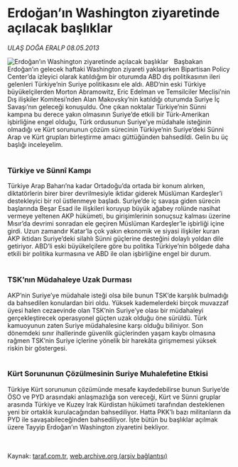# Erdoğan’ın Washington ziyaretinde açılacak başlıklar

*ULAŞ DOĞA ERALP 08.05.2013*

<div class="yazi"><img align="left" alt="Erdoğan’ın Washington ziyaretinde açılacak başlıklar" border="0" src="http://www.taraf.com.tr/fotoraflar/makaleler/erdogan-in-washington-ziyaretinde-acilacak_4540_orijinal.jpg" style="border-right-width:10px; border-color:#FFFFFF"/>Başbakan Erdoğan’ın gelecek haftaki Washington ziyareti yaklaşırken Bipartisan Policy Center’da izleyici olarak katıldığım bir oturumda ABD dış politikasının ileri gelenleri Türkiye’nin Suriye politikasını ele aldı. ABD’nin eski Türkiye büyükelçilerden Morton Abramowitz, Eric Edelman ve Temsilciler Meclisi’nin Dış ilişkiler Komitesi’nden Alan Makovsky’nin katıldığı oturumda Suriye İç Savaşı’nın geleceği konuşuldu. Öne çıkan noktalar Türkiye’nin Sünni kampına bu derece yakın olmasının Suriye’de etkili bir Türk-Amerikan işbirliğine engel olduğu, Türk ordusunun Suriye’ye müdahale isteğinin olmadığı ve Kürt sorununun çözüm sürecinin Türkiye’nin Suriye’deki Sünni Arap ve Kürt grupları birleştirme amacı güttüğünden bahsedildi. Gelin bu üç başlığı inceleyelim.<br/><br/><h3>Türkiye ve Sünnî Kampı</h3>Türkiye Arap Baharı’na kadar Ortadoğu’da ortada bir konum alırken, diktatörlerin birer birer devrilmesiyle iktidar giderek Müslüman Kardeşler’i destekleyici bir rol üstlenmeye başladı. Suriye’de iç savaşa giden sürecin başlarında Beşar Esad ile ilişkileri koruyup büyük ağabey rolünde nasihat vermeye yeltenen AKP hükümeti, bu girişimlerinin sonuçsuz kalması üzerine Mısır’da devrimi sonradan ele geçiren Müslüman Kardeşler’le işbirliği içine girdi. Uzun zamandır Katar’la çok yakın ekonomik ve siyasi ilişkiler kuran AKP iktidarı Suriye’deki silahlı Sünni güçlerine desteğini dolaylı yoldan dile getiriyor. ABD’li eski büyükelçilere göre bu politika Türkiye’nin bölgede daha etkili bir politika kurmasına ve ABD ile olan işbirliğine engel bir durum.<br/><br/><h3>TSK’nın Müdahaleye Uzak Durması</h3>AKP’nin Suriye’ye müdahale isteği olsa bile bunun TSK’de karşılık bulmadığı da bahsedilen konulardan biri oldu. Yüksek kademelerdeki birçok muvazzaf üyesi halen cezaevinde olan TSK’nin Suriye’ye olası bir müdahaleyi gerçekleştirecek operasyonel güçten uzak olduğu öne sürüldü. Türk kamuoyunun zaten Suriye müdahalesine karşı olduğu biliniyor. Son dönemdeki sınır ihallerinde güvenlik güçlerinden yaşam kaybı olmasına rağmen TSK’nin Suriye içlerine yönelik bir harekâta girişmemesi yüksek riskin bir göstergesi.<br/><br/><h3>Kürt Sorununun Çözülmesinin Suriye Muhalefetine Etkisi</h3>Türkiye Kürt sorununun çözümünde mesafe kaydedebilirse bunun Suriye’de ÖSO ve PYD arasındaki anlaşmazlığa son vereceği, Kürt ve Sünni gruplar arasında Türkiye ve Kuzey Irak Kürdistan hükümeti tarafından desteklenen yeni bir ortaklık kurulacağından bahsediliyor. Hatta PKK’lı bazı militanların da PYD ile savaşabileceğinden bahsediliyor. İşte bütün bu başlıklar açılmak üzere Tayyip Erdoğan’ın Washington ziyaretini bekliyor.<br/><br/><br/>
</div>

Kaynak: [taraf.com.tr](http://www.taraf.com.tr/ulas-doga-eralp/makale-erdogan-in-washington-ziyaretinde-acilacak.htm), [web.archive.org (arşiv bağlantısı)](http://web.archive.org/web/20131107145054/http://www.taraf.com.tr/ulas-doga-eralp/makale-erdogan-in-washington-ziyaretinde-acilacak.htm)
